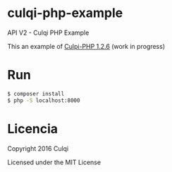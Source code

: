 # culqi-php-example
API V2 - Culqi PHP Example

This an example of [Culpi-PHP 1.2.6](https://github.com/culqi/culqi-php/tree/develop) (work in progress)

# Run

```bash
$ composer install
$ php -S localhost:8000
```

# Licencia

Copyright 2016 Culqi

Licensed under the MIT License
